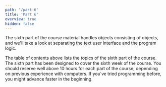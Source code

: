 ```yaml
---
path: '/part-6'
title: 'Part 6'
overview: true
hidden: false
---
```




The sixth part of the course material handles objects consisting of objects, and we'll take a look at separating the text user interface and the program logic.

<please-login></please-login>

<pages-in-this-section></pages-in-this-section>



The table of contents above lists the topics of the sixth part of the course. The sixth part has been designed to cover the sixth week of the course. You should reserve well above 10 hours for each part of the course, depending on previous experience with computers. If you've tried programming before, you might advance faster in the beginning.

<exercises-in-this-section></exercises-in-this-section>
